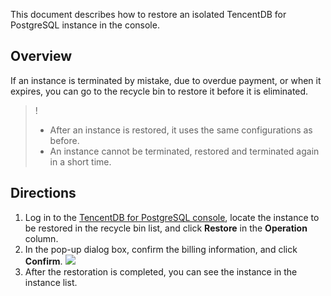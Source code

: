 
This document describes how to restore an isolated TencentDB for PostgreSQL instance in the console.

## Overview
If an instance is terminated by mistake, due to overdue payment, or when it expires, you can go to the recycle bin to restore it before it is eliminated.
>!
>- After an instance is restored, it uses the same configurations as before.
>- An instance cannot be terminated, restored and terminated again in a short time.

## Directions
1. Log in to the [TencentDB for PostgreSQL console](https://console.cloud.tencent.com/postgres/recycle), locate the instance to be restored in the recycle bin list, and click **Restore** in the **Operation** column.
2. In the pop-up dialog box, confirm the billing information, and click **Confirm**.
![](https://main.qcloudimg.com/raw/38d2882b898f34d04351f0199fdf1402.png)
3. After the restoration is completed, you can see the instance in the instance list.
